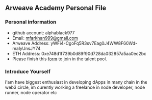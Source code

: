 ## Arweave Academy Personal File

### Personal information

- github account: alphablack977
- Email: mfarkhan999@gmail.com
- Arweave Address: yWFi4-CgoFq5R3sv7Eag0J4WW8F60Wd-maIyUnsJY74
- ETH Address: 0xe748d1f739b0d89f90d728da032857a5aa0ec2bc
- Please finish this [form](https://docs.google.com/forms/d/e/1FAIpQLSfWA5fIIcBgmRppm3jNz5vmf9Mai_QMVil-2pO4r7YKn_Zhtw/viewform?usp=sf_link) to join in the talent pool.

### Introduce Yourself
 i'am have biggest enthusiast in developing dApps in many chain in the web3 circle, im curently working a freelance in node developer, node runner, node operator etc